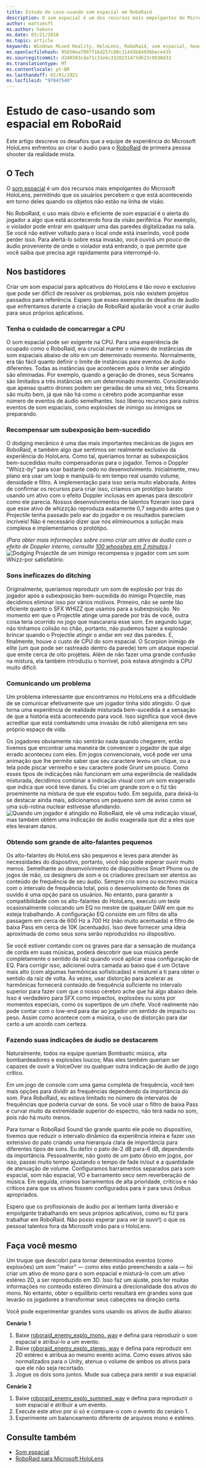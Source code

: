 ```yaml
---
title: Estudo de caso-usando som espacial em RoboRaid
description: O som espacial é um dos recursos mais empolgantes do Microsoft HoloLens, permitindo que os usuários descubram o que está acontecendo em relação a eles quando os objetos estão fora de visão.
author: mattzmsft
ms.author: hakons
ms.date: 03/21/2018
ms.topic: article
keywords: Windows Mixed Reality, HoloLens, RoboRaid, som espacial, headset de realidade misturada, headset de realidade mista do Windows, headset de realidade virtual, HoloLens, MRTK, kit de ferramentas de realidade mista, CPU
ms.openlocfilehash: 95650ea7097f16d257c80c11443b84936bece435
ms.sourcegitcommit: d340303cda71c31e6c3320231473d623c0930d33
ms.translationtype: MT
ms.contentlocale: pt-BR
ms.lasthandoff: 01/01/2021
ms.locfileid: "97847540"
---
```

# <a name="case-study---using-spatial-sound-in-roboraid"></a>Estudo de caso-usando som espacial em RoboRaid

Este artigo descreve os desafios que a equipe de experiência do Microsoft HoloLens enfrentou ao criar o áudio para o [RoboRaid](https://www.microsoft.com/p/roboraid/9nblggh5fv3j) de primeira pessoa shooter da realidade mista.

## <a name="the-tech"></a>O Tech

O [som espacial](spatial-sound.md) é um dos recursos mais empolgantes do Microsoft HoloLens, permitindo que os usuários percebem o que está acontecendo em torno deles quando os objetos não estão na linha de visão.

No RoboRaid, o uso mais óbvio e eficiente de som espacial é o alerta do jogador a algo que está acontecendo fora da visão periférica. Por exemplo, o violador pode entrar em qualquer uma das paredes digitalizadas na sala. Se você não estiver voltado para o local onde está inserindo, você pode perder isso. Para alertá-lo sobre essa invasão, você ouvirá um pouco de áudio proveniente de onde o violador está entrando, o que permite que você saiba que precisa agir rapidamente para interrompê-lo.

## <a name="behind-the-scenes"></a>Nos bastidores

Criar um som espacial para aplicativos do HoloLens é tão novo e exclusivo que pode ser difícil de resolver os problemas, pois não existem projetos passados para referência. Espero que esses exemplos de desafios de áudio que enfrentamos durante a criação de RoboRaid ajudarão você a criar áudio para seus próprios aplicativos.

### <a name="be-mindful-of-taxing-the-cpu"></a>Tenha o cuidado de concarregar a CPU

O som espacial pode ser exigente na CPU. Para uma experiência de ocupado como o RoboRaid, era crucial manter o número de instâncias de som espaciais abaixo de oito em um determinado momento. Normalmente, era tão fácil quanto definir o limite de instâncias para eventos de áudio diferentes. Todas as instâncias que acontecem após o limite ser atingido são eliminadas. Por exemplo, quando a geração de drones, seus Screams são limitados a três instâncias em um determinado momento. Considerando que apenas quatro drones podem ser geradas de uma só vez, três Screams são muito bem, já que não há como o cérebro pode acompanhar esse número de eventos de áudio semelhantes. Isso liberou recursos para outros eventos de som espaciais, como explosões de inimigo ou inimigos se preparando.

### <a name="rewarding-a-successful-dodge"></a>Recompensar um subexposição bem-sucedido

O dodging mecânico é uma das mais importantes mecânicas de jogos em RoboRaid, e também algo que sentimos ser realmente exclusivo da experiência do HoloLens. Como tal, queríamos tornar as subexposiçãos bem-sucedidas muito compensadoras para o jogador. Temos o Doppler "Whizz-by" para soar bastante cedo no desenvolvimento. Inicialmente, meu plano era usar um loop e manipulá-lo em tempo real usando volume, densidade e filtro. A implementação para isso seria muito elaborada. Antes de confirmar os recursos para criar isso, criamos um protótipo barato usando um ativo com o efeito Doppler inclusas em apenas para descobrir como ele parecia. Nossos desenvolvimentos de talentos fizeram isso para que esse ativo de whizzção reproduza exatamente 0,7 segundo antes que o Projectile tenha passado pelo ear do jogador e os resultados pareciam incríveis! Não é necessário dizer que nós eliminoumos a solução mais complexa e implementamos o protótipo.

*(Para obter mais informações sobre como criar um ativo de áudio com o efeito de Doppler interno, consulte [100 whooshes em 2 minutos](http://designingsound.org/2010/02/26/charles-deenen-special-100-whooshes-in-2-minutes/).)* 
<br>
![Dodging Projectile de um inimigo recompensa o jogador com um som Whizz-por satisfatório.](images/successful-dodge-roboraid-500px.jpg)

### <a name="ditching-ineffective-sounds"></a>Sons ineficazes do ditching

Originalmente, queríamos reproduzir um som de explosão por trás do jogador após a subexposição bem-sucedida do inimigo Projectile, mas decidimos eliminar isso por vários motivos. Primeiro, não se sente tão eficiente quanto o SFX WHIZZ que usamos para a subexposição. No momento em que o Projectile atinge uma parede por trás de você, outra coisa teria ocorrido no jogo que mascararia esse som. Em segundo lugar, não tínhamos colisão no chão, portanto, não pudemos fazer a explosão brincar quando o Projectile atingir o andar em vez das paredes. E, finalmente, houve o custo de CPU do som espacial. O Scorpion inimigo de elite (um que pode ser rastreado dentro da parede) tem um ataque especial que emite cerca de oito projéteis. Além de não fazer uma grande confusão na mistura, ela também introduziu o horrível, pois estava atingindo a CPU muito difícil.

### <a name="communicating-a-hit"></a>Comunicando um problema

Um problema interessante que encontramos no HoloLens era a dificuldade de se comunicar efetivamente que um jogador tinha sido atingido. O que torna uma experiência de realidade misturada bem-sucedida é a sensação de que a história está acontecendo para você. Isso significa que você deve acreditar que está combatendo uma invasão de robô alienígena em seu próprio espaço de vida.

Os jogadores obviamente não sentirão nada quando chegarem, então tivemos que encontrar uma maneira de convencer o jogador de que algo errado aconteceu com eles. Em jogos convencionais, você pode ver uma animação que lhe permite saber que seu caractere levou um clique, ou a tela pode piscar vermelho e seu caractere pode Grunt um pouco. Como esses tipos de indicações não funcionam em uma experiência de realidade misturada, decidimos combinar a indicação visual com um som exagerado que indica que você teve danos. Eu criei um grande som e o fiz tão proeminente na mistura de que ele espatou tudo. Em seguida, para deixá-lo se destacar ainda mais, adicionamos um pequeno som de aviso como se uma sub-rotina nuclear estivesse afundando. 
<br>
![Quando um jogador é atingido no RoboRaid, ele vê uma indicação visual, mas também obtém uma indicação de áudio exagerada que diz a eles que eles levaram danos.](images/player-hit-roboraid-500px.jpg)

### <a name="getting-big-sound-from-small-speakers"></a>Obtendo som grande de alto-falantes pequenos

Os alto-falantes do HoloLens são pequenos e leves para atender às necessidades do dispositivo, portanto, você não pode esperar ouvir muito menos. Semelhante ao desenvolvimento de dispositivos Smart Phone ou de jogos de mão, os designers de som e os criadores precisam ser atentos ao conteúdo de frequência de seu áudio. Sempre crio sons ou escrevo música com o intervalo de frequência total, pois o desenvolvimento de fones de ouvido é uma opção para os usuários. No entanto, para garantir a compatibilidade com os alto-falantes do HoloLens, executo um teste ocasionalmente colocando um EQ no mestre de qualquer DAW em que eu esteja trabalhando. A configuração EQ consiste em um filtro de alta passagem em cerca de 600 Hz a 700 Hz (não muito acentuada) e filtro de baixa Pass em cerca de 10K (acentuado). Isso deve fornecer uma ideia aproximada de como seus sons serão reproduzidos no dispositivo.

Se você estiver contando com os graves para dar a sensação de mudança de corda em suas músicas, poderá descobrir que sua música perde completamente o sentido da raiz quando você aplicar essa configuração de EQ. Para corrigir isso, adicionei outra camada ao baixo que é um Octave mais alto (com algumas harmônicas sofisticadas) e misturei a ti para obter o sentido da raiz de volta. Às vezes, usar distorção para acelerar as harmônicas fornecerá conteúdo de frequência suficiente no intervalo superior para fazer com que o nosso cérebro ache que há algo abaixo dele. Isso é verdadeiro para SFX como impactos, explosões ou sons por momentos especiais, como os supertipos de um chefe. Você realmente não pode contar com o low-end para dar ao jogador um sentido de impacto ou peso. Assim como acontece com a música, o uso de distorção para dar certo a um acordo com certeza.

### <a name="making-your-audio-cues-stand-out"></a>Fazendo suas indicações de áudio se destacarem

Naturalmente, todos na equipe queriam Bombastic música, alta bombardeadores e explosões loucos; Mas eles também queriam ser capazes de ouvir a VoiceOver ou qualquer outra indicação de áudio de jogo crítico.

Em um jogo de console com uma gama completa de frequência, você tem mais opções para dividir as frequências dependendo da importância do som. Para RoboRaid, eu estava limitado no número de intervalos de frequências que poderia curvar de sons. Se você usar o filtro de baixa Pass e curvar muito da extremidade superior do espectro, não terá nada no som, pois não há muito menos.

Para tornar o RoboRaid Sound tão grande quanto ele pode no dispositivo, tivemos que reduzir o intervalo dinâmico da experiência inteira e fazer uso extensivo do pato criando uma hierarquia clara de importância para diferentes tipos de sons. Eu defini o pato de-2 dB para-6 dB, dependendo da importância. Pessoalmente, não gosto de um pato óbvio em jogos, por isso, passei muito tempo ajustando o tempo de fade in/out e a quantidade de atenuação de volume. Configuramos barramentos separados para som espacial, som não espacial, VO e barramento seco sem reverberação de música. Em seguida, criamos barramentos de alta prioridade, críticos e não críticos para que os ativos fossem configurados para ir para seus ônibus apropriados.

Espero que os profissionais de áudio por aí tenham tanta diversão e empolgante trabalhando em seus próprios aplicativos, como eu fiz para trabalhar em RoboRaid. Não posso esperar para ver (e ouvir!) o que os pessoal talentos fora da Microsoft virão para o HoloLens.

## <a name="do-it-yourself"></a>Faça você mesmo

Um truque que descobri para tornar determinados eventos (como explosões) um som "maior" — como eles estão preenchendo a sala — foi criar um ativo de mono para o som espacial e misturá-lo com um ativo estéreo 2D, a ser reproduzido em 3D. Isso faz um ajuste, pois ter muitas informações no conteúdo estéreo diminuirá a direcionalidade dos ativos do mono. No entanto, obter o equilíbrio certo resultará em grandes sons que levarão os jogadores a transformar seus cabeçotes na direção certa.

Você pode experimentar grandes sons usando os ativos de áudio abaixo:

**Cenário 1**
1. Baixe [roboraid_enemy_explo_mono. wav](images/roboraid-enemy-explo-mono.wav) e defina para reproduzir o som espacial e atribuí-lo a um evento.
2. Baixe [roboraid_enemy_explo_stereo. wav](images/roboraid-enemy-explo-stereo.wav) e defina para reproduzir em 2D estéreo e atribua ao mesmo evento acima. Como esses ativos são normalizados para o Unity, atenua o volume de ambos os ativos para que ele não seja recortado.
3. Jogue os dois sons juntos. Mude sua cabeça para sentir a sua espacial.

**Cenário 2**
1. Baixe [roboraid_enemy_explo_summed. wav](images/roboraid-enemy-explo-summed.wav) e defina para reproduzir o som espacial e atribuir a um evento.
2. Execute este ativo por si só e compare-o com o evento do cenário 1.
3. Experimente um balanceamento diferente de arquivos mono e estéreo.

## <a name="see-also"></a>Consulte também

* [Som espacial](spatial-sound.md)
* [RoboRaid para Microsoft HoloLens](https://www.microsoft.com/p/roboraid/9nblggh5fv3j)
